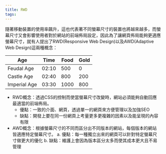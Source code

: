 ```yaml
---
title: RWD
tags:
---
```




隨著移動裝置的使用率飆升，這也代表著不同螢幕尺寸的裝置也將越來越多，而螢幕尺寸又會影響使用者對於網站的前端佈局設定，因此為了讓網頁佈局能夠更適應螢幕尺寸，就有人提出了RWD(Responsive Web Design)以及AWD(Adaptive Web Design)這兩種概念：

Age           | Time  | Food | Gold      
--------------|-------|------|------     
Feudal Age    | 02:10 |  500 |    0      
Castle Age    | 02:40 |  800 |  200
Imperial Age  | 03:30 | 1000 |  800 

- RWD概念：透過CSS的控制而使當螢幕尺寸改變時，網站必須能夠自動回應最適當的前端佈局。
	- 優點：一致的介面、網頁，透過單一的網頁來方便管理以及加強SEO
	- 缺點：開發上要在同一份網頁上考量更多更複雜的因素以及能呈現的內容有限
- AWD概念：根據螢幕尺寸的不同而區分出不同版本的網站，每個版本的網站皆適應特定螢幕尺寸。
	a. 優點：每一種獨立出來的網頁可以針對特定螢幕尺寸做更大的優化
	b. 缺點：維護上會因為版本區分太多而使其成本更大且不易管理

